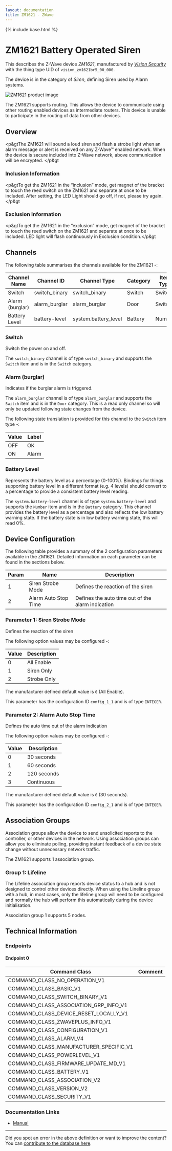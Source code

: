 ```yaml
---
layout: documentation
title: ZM1621 - ZWave
---
```


{% include base.html %}

# ZM1621 Battery Operated Siren
This describes the Z-Wave device *ZM1621*, manufactured by *[Vision Security](http://www.visionsecurity.com.tw/)* with the thing type UID of ```vision_zm1621br5_00_000```.

The device is in the category of *Siren*, defining Siren used by Alarm systems.

![ZM1621 product image](https://opensmarthouse.org/zwavedatabase/988/image/)


The ZM1621 supports routing. This allows the device to communicate using other routing enabled devices as intermediate routers.  This device is unable to participate in the routing of data from other devices.

## Overview

<p&gtThe ZM1621 will sound a loud siren and flash a strobe light when an alarm message or alert is received on any Z-Wave™ enabled network. When the device is secure included into Z-Wave network, above communication will be encrypted. </p&gt

### Inclusion Information

<p&gtTo get the ZM1621 in the “inclusion” mode, get magnet of the bracket to touch the reed switch on the ZM1621 and separate at once to be included. After setting, the LED Light should go off, if not, please try again. </p&gt

### Exclusion Information

<p&gtTo get the ZM1621 in the “exclusion” mode, get magnet of the bracket to touch the reed switch on the ZM1621 and separate at once to be included. LED light will flash continuously in Exclusion condition.</p&gt

## Channels

The following table summarises the channels available for the ZM1621 -:

| Channel Name | Channel ID | Channel Type | Category | Item Type |
|--------------|------------|--------------|----------|-----------|
| Switch | switch_binary | switch_binary | Switch | Switch | 
| Alarm (burglar) | alarm_burglar | alarm_burglar | Door | Switch | 
| Battery Level | battery-level | system.battery_level | Battery | Number |

### Switch
Switch the power on and off.

The ```switch_binary``` channel is of type ```switch_binary``` and supports the ```Switch``` item and is in the ```Switch``` category.

### Alarm (burglar)
Indicates if the burglar alarm is triggered.

The ```alarm_burglar``` channel is of type ```alarm_burglar``` and supports the ```Switch``` item and is in the ```Door``` category. This is a read only channel so will only be updated following state changes from the device.

The following state translation is provided for this channel to the ```Switch``` item type -:

| Value | Label     |
|-------|-----------|
| OFF | OK |
| ON | Alarm |

### Battery Level
Represents the battery level as a percentage (0-100%). Bindings for things supporting battery level in a different format (e.g. 4 levels) should convert to a percentage to provide a consistent battery level reading.

The ```system.battery-level``` channel is of type ```system.battery-level``` and supports the ```Number``` item and is in the ```Battery``` category.
This channel provides the battery level as a percentage and also reflects the low battery warning state. If the battery state is in low battery warning state, this will read 0%.


## Device Configuration

The following table provides a summary of the 2 configuration parameters available in the ZM1621.
Detailed information on each parameter can be found in the sections below.

| Param | Name  | Description |
|-------|-------|-------------|
| 1 | 	Siren Strobe Mode | Defines the reaction of the siren |
| 2 | Alarm Auto Stop Time | Defines the auto time out of the alarm indication |

### Parameter 1: 	Siren Strobe Mode

Defines the reaction of the siren

The following option values may be configured -:

| Value  | Description |
|--------|-------------|
| 0 | All Enable |
| 1 | Siren Only |
| 2 | Strobe Only |

The manufacturer defined default value is ```0``` (All Enable).

This parameter has the configuration ID ```config_1_1``` and is of type ```INTEGER```.


### Parameter 2: Alarm Auto Stop Time

Defines the auto time out of the alarm indication

The following option values may be configured -:

| Value  | Description |
|--------|-------------|
| 0 | 30 seconds |
| 1 | 60 seconds |
| 2 | 120 seconds |
| 3 | Continuous |

The manufacturer defined default value is ```0``` (30 seconds).

This parameter has the configuration ID ```config_2_1``` and is of type ```INTEGER```.


## Association Groups

Association groups allow the device to send unsolicited reports to the controller, or other devices in the network. Using association groups can allow you to eliminate polling, providing instant feedback of a device state change without unnecessary network traffic.

The ZM1621 supports 1 association group.

### Group 1: Lifeline

The Lifeline association group reports device status to a hub and is not designed to control other devices directly. When using the Lineline group with a hub, in most cases, only the lifeline group will need to be configured and normally the hub will perform this automatically during the device initialisation.

Association group 1 supports 5 nodes.

## Technical Information

### Endpoints

#### Endpoint 0

| Command Class | Comment |
|---------------|---------|
| COMMAND_CLASS_NO_OPERATION_V1| |
| COMMAND_CLASS_BASIC_V1| |
| COMMAND_CLASS_SWITCH_BINARY_V1| |
| COMMAND_CLASS_ASSOCIATION_GRP_INFO_V1| |
| COMMAND_CLASS_DEVICE_RESET_LOCALLY_V1| |
| COMMAND_CLASS_ZWAVEPLUS_INFO_V1| |
| COMMAND_CLASS_CONFIGURATION_V1| |
| COMMAND_CLASS_ALARM_V4| |
| COMMAND_CLASS_MANUFACTURER_SPECIFIC_V1| |
| COMMAND_CLASS_POWERLEVEL_V1| |
| COMMAND_CLASS_FIRMWARE_UPDATE_MD_V1| |
| COMMAND_CLASS_BATTERY_V1| |
| COMMAND_CLASS_ASSOCIATION_V2| |
| COMMAND_CLASS_VERSION_V2| |
| COMMAND_CLASS_SECURITY_V1| |

### Documentation Links

* [Manual](https://opensmarthouse.org/zwavedatabase/988/ZM1621-5-Outdoor-Siren--SDK6-51-10-.pdf)

---

Did you spot an error in the above definition or want to improve the content?
You can [contribute to the database here](https://opensmarthouse.org/zwavedatabase/988).
